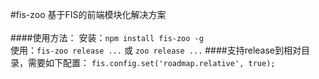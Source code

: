 #fis-zoo
基于FIS的前端模块化解决方案
<br>
<br>
####使用方法：
安装：```npm install fis-zoo -g```
<br>
使用：```fis-zoo release ...``` 或 ```zoo release ...```
####支持release到相对目录，需要如下配置：
```fis.config.set('roadmap.relative', true);```